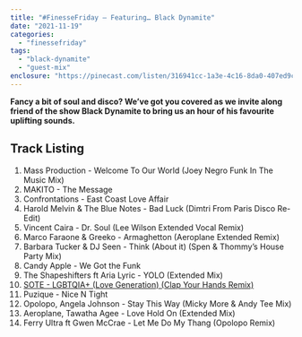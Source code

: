 ```yaml
---
title: "#FinesseFriday – Featuring… Black Dynamite"
date: "2021-11-19"
categories: 
  - "finessefriday"
tags: 
  - "black-dynamite"
  - "guest-mix"
enclosure: "https://pinecast.com/listen/316941cc-1a3e-4c16-8da0-407ed9c0de1c.mp3 148579541 audio/mpeg "
---
```


**Fancy a bit of soul and disco? We’ve got you covered as we invite along friend of the show Black Dynamite to bring us an hour of his favourite uplifting sounds.**

## Track Listing

1. Mass Production - Welcome To Our World (Joey Negro Funk In The Music Mix)
2. MAKITO - The Message
3. Confrontations - East Coast Love Affair
4. Harold Melvin & The Blue Notes - Bad Luck (Dimtri From Paris Disco Re-Edit)
5. Vincent Caira - Dr. Soul (Lee Wilson Extended Vocal Remix)
6. Marco Faraone & Greeko - Armaghetton (Aeroplane Extended Remix)
7. Barbara Tucker & DJ Seen - Think (About it) (Spen & Thommy’s House Party Mix)
8. Candy Apple - We Got the Funk
9. The Shapeshifters ft Aria Lyric - YOLO (Extended Mix)
10. [SOTE - LGBTQIA+ (Love Generation) (Clap Your Hands Remix)](https://www.beatport.com/release/lgbtqia-love-generation/3473567)
11. Puzique - Nice N Tight
12. Opolopo, Angela Johnson - Stay This Way (Micky More & Andy Tee Mix)
13. Aeroplane, Tawatha Agee - Love Hold On (Extended Mix)
14. Ferry Ultra ft Gwen McCrae - Let Me Do My Thang (Opolopo Remix)
